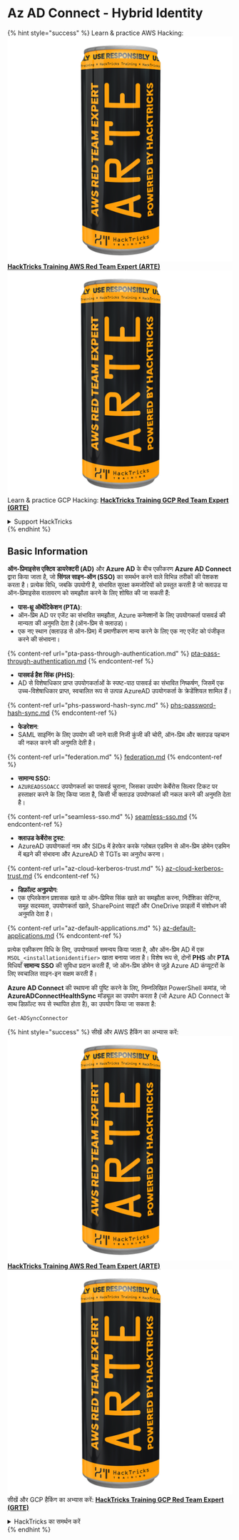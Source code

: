 # Az AD Connect - Hybrid Identity

{% hint style="success" %}
Learn & practice AWS Hacking:<img src="../../../../.gitbook/assets/image (1) (1) (1).png" alt="" data-size="line">[**HackTricks Training AWS Red Team Expert (ARTE)**](https://training.hacktricks.xyz/courses/arte)<img src="../../../../.gitbook/assets/image (1) (1) (1).png" alt="" data-size="line">\
Learn & practice GCP Hacking: <img src="../../../../.gitbook/assets/image (2).png" alt="" data-size="line">[**HackTricks Training GCP Red Team Expert (GRTE)**<img src="../../../../.gitbook/assets/image (2).png" alt="" data-size="line">](https://training.hacktricks.xyz/courses/grte)

<details>

<summary>Support HackTricks</summary>

* Check the [**subscription plans**](https://github.com/sponsors/carlospolop)!
* **Join the** 💬 [**Discord group**](https://discord.gg/hRep4RUj7f) or the [**telegram group**](https://t.me/peass) or **follow** us on **Twitter** 🐦 [**@hacktricks\_live**](https://twitter.com/hacktricks_live)**.**
* **Share hacking tricks by submitting PRs to the** [**HackTricks**](https://github.com/carlospolop/hacktricks) and [**HackTricks Cloud**](https://github.com/carlospolop/hacktricks-cloud) github repos.

</details>
{% endhint %}

## Basic Information

**ऑन-प्रिमाइसेस एक्टिव डायरेक्टरी (AD)** और **Azure AD** के बीच एकीकरण **Azure AD Connect** द्वारा किया जाता है, जो **सिंगल साइन-ऑन (SSO)** का समर्थन करने वाले विभिन्न तरीकों की पेशकश करता है। प्रत्येक विधि, जबकि उपयोगी है, संभावित सुरक्षा कमजोरियों को प्रस्तुत करती है जो क्लाउड या ऑन-प्रिमाइसेस वातावरण को समझौता करने के लिए शोषित की जा सकती हैं:

* **पास-थ्रू ऑथेंटिकेशन (PTA)**:
* ऑन-प्रिम AD पर एजेंट का संभावित समझौता, Azure कनेक्शनों के लिए उपयोगकर्ता पासवर्ड की मान्यता की अनुमति देता है (ऑन-प्रिम से क्लाउड)।
* एक नए स्थान (क्लाउड से ऑन-प्रिम) में प्रमाणीकरण मान्य करने के लिए एक नए एजेंट को पंजीकृत करने की संभावना।

{% content-ref url="pta-pass-through-authentication.md" %}
[pta-pass-through-authentication.md](pta-pass-through-authentication.md)
{% endcontent-ref %}

* **पासवर्ड हैश सिंक (PHS)**:
* AD से विशेषाधिकार प्राप्त उपयोगकर्ताओं के स्पष्ट-पाठ पासवर्ड का संभावित निष्कर्षण, जिसमें एक उच्च-विशेषाधिकार प्राप्त, स्वचालित रूप से उत्पन्न AzureAD उपयोगकर्ता के क्रेडेंशियल शामिल हैं।

{% content-ref url="phs-password-hash-sync.md" %}
[phs-password-hash-sync.md](phs-password-hash-sync.md)
{% endcontent-ref %}

* **फेडरेशन**:
* SAML साइनिंग के लिए उपयोग की जाने वाली निजी कुंजी की चोरी, ऑन-प्रिम और क्लाउड पहचान की नकल करने की अनुमति देती है।

{% content-ref url="federation.md" %}
[federation.md](federation.md)
{% endcontent-ref %}

* **सामान्य SSO:**
* `AZUREADSSOACC` उपयोगकर्ता का पासवर्ड चुराना, जिसका उपयोग केर्बेरोस सिल्वर टिकट पर हस्ताक्षर करने के लिए किया जाता है, किसी भी क्लाउड उपयोगकर्ता की नकल करने की अनुमति देता है।

{% content-ref url="seamless-sso.md" %}
[seamless-sso.md](seamless-sso.md)
{% endcontent-ref %}

* **क्लाउड केर्बेरोस ट्रस्ट**:
* AzureAD उपयोगकर्ता नाम और SIDs में हेरफेर करके ग्लोबल एडमिन से ऑन-प्रिम डोमेन एडमिन में बढ़ने की संभावना और AzureAD से TGTs का अनुरोध करना।

{% content-ref url="az-cloud-kerberos-trust.md" %}
[az-cloud-kerberos-trust.md](az-cloud-kerberos-trust.md)
{% endcontent-ref %}

* **डिफ़ॉल्ट अनुप्रयोग**:
* एक एप्लिकेशन प्रशासक खाते या ऑन-प्रिमिस सिंक खाते का समझौता करना, निर्देशिका सेटिंग्स, समूह सदस्यता, उपयोगकर्ता खाते, SharePoint साइटों और OneDrive फ़ाइलों में संशोधन की अनुमति देता है।

{% content-ref url="az-default-applications.md" %}
[az-default-applications.md](az-default-applications.md)
{% endcontent-ref %}

प्रत्येक एकीकरण विधि के लिए, उपयोगकर्ता समन्वय किया जाता है, और ऑन-प्रिम AD में एक `MSOL_<installationidentifier>` खाता बनाया जाता है। विशेष रूप से, दोनों **PHS** और **PTA** विधियाँ **सामान्य SSO** की सुविधा प्रदान करती हैं, जो ऑन-प्रिम डोमेन से जुड़े Azure AD कंप्यूटरों के लिए स्वचालित साइन-इन सक्षम करती हैं।

**Azure AD Connect** की स्थापना की पुष्टि करने के लिए, निम्नलिखित PowerShell कमांड, जो **AzureADConnectHealthSync** मॉड्यूल का उपयोग करता है (जो Azure AD Connect के साथ डिफ़ॉल्ट रूप से स्थापित होता है), का उपयोग किया जा सकता है:
```powershell
Get-ADSyncConnector
```
{% hint style="success" %}
सीखें और AWS हैकिंग का अभ्यास करें:<img src="../../../../.gitbook/assets/image (1) (1) (1).png" alt="" data-size="line">[**HackTricks Training AWS Red Team Expert (ARTE)**](https://training.hacktricks.xyz/courses/arte)<img src="../../../../.gitbook/assets/image (1) (1) (1).png" alt="" data-size="line">\
सीखें और GCP हैकिंग का अभ्यास करें: <img src="../../../../.gitbook/assets/image (2).png" alt="" data-size="line">[**HackTricks Training GCP Red Team Expert (GRTE)**<img src="../../../../.gitbook/assets/image (2).png" alt="" data-size="line">](https://training.hacktricks.xyz/courses/grte)

<details>

<summary>HackTricks का समर्थन करें</summary>

* [**सदस्यता योजनाएँ**](https://github.com/sponsors/carlospolop) देखें!
* **हमारे साथ जुड़ें** 💬 [**Discord समूह**](https://discord.gg/hRep4RUj7f) या [**टेलीग्राम समूह**](https://t.me/peass) या **हमें** **Twitter** 🐦 [**@hacktricks\_live**](https://twitter.com/hacktricks_live)** पर फॉलो करें।**
* **हैकिंग ट्रिक्स साझा करें और** [**HackTricks**](https://github.com/carlospolop/hacktricks) और [**HackTricks Cloud**](https://github.com/carlospolop/hacktricks-cloud) गिटहब रिपोजिटरी में PR सबमिट करें।

</details>
{% endhint %}
